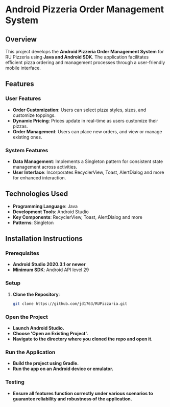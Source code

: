 # Android Pizzeria Order Management System

## Overview

This project develops the **Android Pizzeria Order Management System** for RU Pizzeria using **Java and Android SDK**. The application facilitates efficient pizza ordering and management processes through a user-friendly mobile interface.

## Features

### User Features
- **Order Customization**: Users can select pizza styles, sizes, and customize toppings.
- **Dynamic Pricing**: Prices update in real-time as users customize their pizzas.
- **Order Management**: Users can place new orders, and view or manage existing ones.

### System Features
- **Data Management**: Implements a Singleton pattern for consistent state management across activities.
- **User Interface**: Incorporates RecyclerView, Toast, AlertDialog and more for enhanced interaction.

## Technologies Used
- **Programming Language**: Java
- **Development Tools**: Android Studio
- **Key Components**: RecyclerView, Toast, AlertDialog and more
- **Patterns**: Singleton

## Installation Instructions

### Prerequisites
- **Android Studio 2020.3.1 or newer**
- **Minimum SDK**: Android API level 29

### Setup
1. **Clone the Repository**:
   ```bash
   git clone https://github.com/jd1763/RUPizzaria.git
   
### Open the Project
- **Launch Android Studio.**
- **Choose 'Open an Existing Project'.**
- **Navigate to the directory where you cloned the repo and open it.**

### Run the Application
- **Build the project using Gradle.**
- **Run the app on an Android device or emulator.**

### Testing
- **Ensure all features function correctly under various scenarios to guarantee reliability and robustness of the application.**

